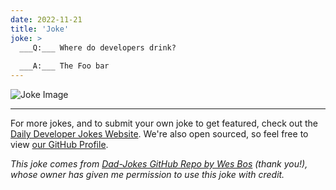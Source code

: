 ```yaml
---
date: 2022-11-21
title: 'Joke'
joke: >
  ___Q:___ Where do developers drink?
  
  ___A:___ The Foo bar
---
```



![Joke Image](https://private.xtrp.io/projects/DailyDeveloperJokes/public_image_server/images/5e12597fe0374.png)

---

For more jokes, and to submit your own joke to get featured, check out the [Daily Developer Jokes Website](https://dailydeveloperjokes.github.io/). We're also open sourced, so feel free to view [our GitHub Profile](https://github.com/dailydeveloperjokes).


_This joke comes from [Dad-Jokes GitHub Repo by Wes Bos](https://github.com/wesbos/dad-jokes) (thank you!), whose owner has given me permission to use this joke with credit._

<!--
Joke text:
**Q:** Where do developers drink?

**A:** The Foo bar
 -->


